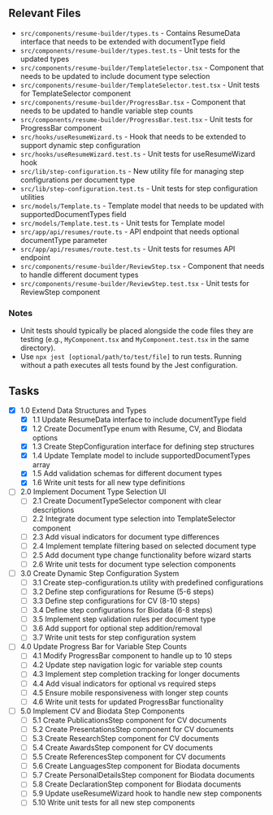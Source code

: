 ## Relevant Files

- `src/components/resume-builder/types.ts` - Contains ResumeData interface that needs to be extended with documentType field
- `src/components/resume-builder/types.test.ts` - Unit tests for the updated types
- `src/components/resume-builder/TemplateSelector.tsx` - Component that needs to be updated to include document type selection
- `src/components/resume-builder/TemplateSelector.test.tsx` - Unit tests for TemplateSelector component
- `src/components/resume-builder/ProgressBar.tsx` - Component that needs to be updated to handle variable step counts
- `src/components/resume-builder/ProgressBar.test.tsx` - Unit tests for ProgressBar component
- `src/hooks/useResumeWizard.ts` - Hook that needs to be extended to support dynamic step configuration
- `src/hooks/useResumeWizard.test.ts` - Unit tests for useResumeWizard hook
- `src/lib/step-configuration.ts` - New utility file for managing step configurations per document type
- `src/lib/step-configuration.test.ts` - Unit tests for step configuration utilities
- `src/models/Template.ts` - Template model that needs to be updated with supportedDocumentTypes field
- `src/models/Template.test.ts` - Unit tests for Template model
- `src/app/api/resumes/route.ts` - API endpoint that needs optional documentType parameter
- `src/app/api/resumes/route.test.ts` - Unit tests for resumes API endpoint
- `src/components/resume-builder/ReviewStep.tsx` - Component that needs to handle different document types
- `src/components/resume-builder/ReviewStep.test.tsx` - Unit tests for ReviewStep component

### Notes

- Unit tests should typically be placed alongside the code files they are testing (e.g., `MyComponent.tsx` and `MyComponent.test.tsx` in the same directory).
- Use `npx jest [optional/path/to/test/file]` to run tests. Running without a path executes all tests found by the Jest configuration.

## Tasks

- [x] 1.0 Extend Data Structures and Types
  - [x] 1.1 Update ResumeData interface to include documentType field
  - [x] 1.2 Create DocumentType enum with Resume, CV, and Biodata options
  - [x] 1.3 Create StepConfiguration interface for defining step structures
  - [x] 1.4 Update Template model to include supportedDocumentTypes array
  - [x] 1.5 Add validation schemas for different document types
  - [x] 1.6 Write unit tests for all new type definitions
- [ ] 2.0 Implement Document Type Selection UI
  - [ ] 2.1 Create DocumentTypeSelector component with clear descriptions
  - [ ] 2.2 Integrate document type selection into TemplateSelector component
  - [ ] 2.3 Add visual indicators for document type differences
  - [ ] 2.4 Implement template filtering based on selected document type
  - [ ] 2.5 Add document type change functionality before wizard starts
  - [ ] 2.6 Write unit tests for document type selection components
- [ ] 3.0 Create Dynamic Step Configuration System
  - [ ] 3.1 Create step-configuration.ts utility with predefined configurations
  - [ ] 3.2 Define step configurations for Resume (5-6 steps)
  - [ ] 3.3 Define step configurations for CV (8-10 steps)
  - [ ] 3.4 Define step configurations for Biodata (6-8 steps)
  - [ ] 3.5 Implement step validation rules per document type
  - [ ] 3.6 Add support for optional step addition/removal
  - [ ] 3.7 Write unit tests for step configuration system
- [ ] 4.0 Update Progress Bar for Variable Step Counts
  - [ ] 4.1 Modify ProgressBar component to handle up to 10 steps
  - [ ] 4.2 Update step navigation logic for variable step counts
  - [ ] 4.3 Implement step completion tracking for longer documents
  - [ ] 4.4 Add visual indicators for optional vs required steps
  - [ ] 4.5 Ensure mobile responsiveness with longer step counts
  - [ ] 4.6 Write unit tests for updated ProgressBar functionality
- [ ] 5.0 Implement CV and Biodata Step Components
  - [ ] 5.1 Create PublicationsStep component for CV documents
  - [ ] 5.2 Create PresentationsStep component for CV documents
  - [ ] 5.3 Create ResearchStep component for CV documents
  - [ ] 5.4 Create AwardsStep component for CV documents
  - [ ] 5.5 Create ReferencesStep component for CV documents
  - [ ] 5.6 Create LanguagesStep component for Biodata documents
  - [ ] 5.7 Create PersonalDetailsStep component for Biodata documents
  - [ ] 5.8 Create DeclarationStep component for Biodata documents
  - [ ] 5.9 Update useResumeWizard hook to handle new step components
  - [ ] 5.10 Write unit tests for all new step components 